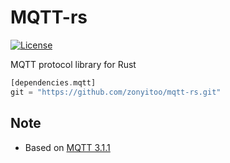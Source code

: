 # MQTT-rs

[![License](https://img.shields.io/github/license/zonyitoo/mqtt-rs.svg)](https://github.com/zonyitoo/mqtt-rs)

MQTT protocol library for Rust

```rust
[dependencies.mqtt]
git = "https://github.com/zonyitoo/mqtt-rs.git"
```

## Note

* Based on [MQTT 3.1.1](http://docs.oasis-open.org/mqtt/mqtt/v3.1.1/os/mqtt-v3.1.1-os.html)
